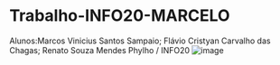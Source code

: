 # Trabalho-INFO20-MARCELO
Alunos:Marcos Vinicius Santos Sampaio; Flávio Cristyan Carvalho das Chagas; Renato Souza Mendes Phylho / INFO20
![image](https://github.com/MarcosVINi33/Trabalho-INFO20-MARCELO/assets/161551690/e7175ae3-a5b4-47bd-9c54-6d59732adf4c)

